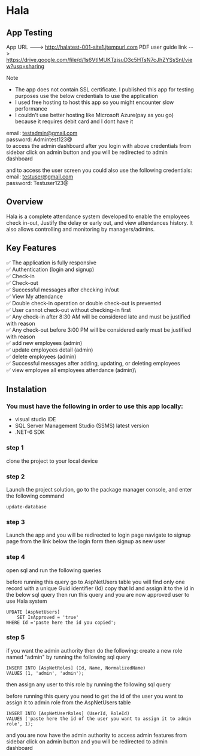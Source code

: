 # Hala
## App Testing
App URL ---> http://halatest-001-site1.jtempurl.com
PDF user guide link --> https://drive.google.com/file/d/1s6VtIMUKTzjsuD3c5HTsN7cJhZYSsSnI/view?usp=sharing
> [!NOTE]
> - The app does not contain SSL certificate. I published this app for testing purposes use the below credentials to use the application
> - I used free hosting to host this app so you might encounter slow performance
> - I couldn't use better hosting like Microsoft Azure(pay as you go) because it requires debit card and I dont have it

email: testadmin@gmail.com \
password: Admintest123@ \
to access the admin dashboard after you login with above credentials from sidebar click on admin button and you will be redirected to admin dashboard

and to access the user screen you could also use the following credentials: \
email: testuser@gmail.com \
password: Testuser123@ 

## Overview
Hala is a complete attendance system developed to enable the employees check in-out, Justify the delay or early out, and view attendances history. It also allows controlling and monitoring by managers/admins.
## Key Features
:white_check_mark: The application is fully responsive\
:white_check_mark: Authentication (login and signup)\
:white_check_mark: Check-in\
:white_check_mark: Check-out\
:white_check_mark: Successful messages after checking in/out\
:white_check_mark: View My attendance\
:white_check_mark: Double check-in operation or double check-out is prevented\
:white_check_mark: User cannot check-out without checking-in first\
:white_check_mark: Any check-in after 8:30 AM will be considered late and must be justified with reason\
:white_check_mark: Any check-out before 3:00 PM will be considered early must be justified with reason\
:white_check_mark: add new employees (admin)\
:white_check_mark: update employees detail (admin)\
:white_check_mark: delete employees (admin)\
:white_check_mark: Successful messages after adding, updating, or deleting employees\
:white_check_mark: view employee all employees attendance (admin)\

## Instalation
### You must have the following in order to use this app locally:
+ visual studio IDE
+ SQL Server Management Studio (SSMS) latest version
+ .NET-6 SDK
### step 1
clone the project to your local device
### step 2
Launch the project solution, go to the package manager console, and enter the following command
```
update-database
```
### step 3
Launch the app and you will be redirected to login page navigate to signup page from the link below the login form then signup as new user
### step 4
open sql and run the following queries

before running this query go to AspNetUsers table you will find only one record with a unique Guid identifier (Id) copy that Id and assign it to the id in the below sql query then run this query and you are now approved user to use Hala system
```
UPDATE [AspNetUsers]
	SET IsApproved = 'true'
WHERE Id ='paste here the id you copied';
```
### step 5
if you want the admin authority then do the following:
create a new role named "admin" by running the following sql query
```
INSERT INTO [AspNetRoles] (Id, Name, NormalizedName)
VALUES (1, 'admin', 'admin');
```
then assign any user to this role by running the following sql query

before running this query you need to get the id of the user you want to assign it to admin role from the AspNetUsers table
```
INSERT INTO [AspNetUserRoles] (UserId, RoleId)
VALUES ('paste here the id of the user you want to assign it to admin role', 1);
```
and you are now have the admin authority 
to access admin features from sidebar click on admin button and you will be redirected to admin dashboard
